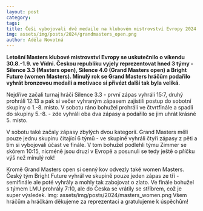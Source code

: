 ```yaml
---
layout: post
category: 
tags:
title: Češi vybojovali dvě medaile na klubovém mistrovství Evropy 2024 v Masters kategoriích!
img: assets/img/posts/2024/grandmasters_open.png
author: Adéla Novotná
---
```


**Letošní Masters klubové mistrovství Evropy se uskutečnilo o víkendu 30.8.-1.9. ve Vídni. Českou republiku vyjely reprezentovat hned 3 týmy - Silence 3.3 (Masters open), Silence 4.0 (Grand Masters open) a Bright Future (women Masters). Minulý rok se Grand Masters hráčům podařilo vyhrát bronzovou medaili a motivace si přivézt další tak byla veliká.**

Nejdříve začali turnaj hráči Silence 3.3 - první zápas vyhráli 15:7, druhý prohráli 12:13 a pak si večer vyhraným zápasem zajistili postup do sobotní skupiny o 1.-8. místo. V sobotu ráno bohužel prohráli ve čtvrtfinále a spadli do skupiny 5.-8. - zde vyhráli oba dva zápasy a podařilo se jim uhrát krásné 5. místo.

V sobotu také začaly zápasy zbylých dvou kategorií. Grand Masters měli pouze jednu skupinu čítající 6 týmů - ve skupině vyhráli čtyři zápasy z pěti a tím si vybojovali účast ve finále. V tom bohužel podlehli týmu Zimmer se skórem 10:15, nicméně jsou druzí v Evropě a posunuli se tedy ještě o příčku výš než minulý rok!

Kromě Grand Masters open si cenný kov odvezly také women Masters. Český tým Bright Future vyhrál ve skupině pouze jeden zápas ze tří - semifinále ale poté vyhrály a mohly tak zabojovat o zlato. Ve finále bohužel s týmem LMU prohrály 7:10, ale do Česka se vrátily se stříbrem, což je super výsledek.
img: assets/img/posts/2024/masters_women.png
Všem hráčům a hráčkám děkujeme za reprezentaci a gratulujeme k úspěchům!
